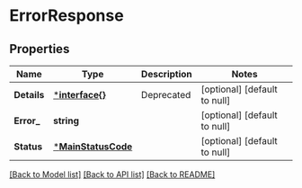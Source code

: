 # ErrorResponse

## Properties
Name | Type | Description | Notes
------------ | ------------- | ------------- | -------------
**Details** | [***interface{}**](interface{}.md) | Deprecated | [optional] [default to null]
**Error_** | **string** |  | [optional] [default to null]
**Status** | [***MainStatusCode**](main.statusCode.md) |  | [optional] [default to null]

[[Back to Model list]](../README.md#documentation-for-models) [[Back to API list]](../README.md#documentation-for-api-endpoints) [[Back to README]](../README.md)

